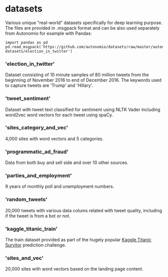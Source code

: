 # datasets
Various unique "real-world" datasets specifically for deep learning purpose. The files are provided in .msgpack format and can be also used separately from Autonomio for example with Pandas:

    import pandas as pd
    pd.read_msgpack('https://github.com/autonomio/datasets/raw/master/autonomio-datasets/election_in_twitter')

### 'election_in_twitter'
Dataset consisting of 10 minute samples of 80 million tweets from the beginning of November 2016 to end of December 2016. The keywords used to capture tweets are 'Trump' and 'Hillary'.

### 'tweet_sentiment'
Dataset with tweet text classified for sentiment using NLTK Vader including word2vec word vectors for each tweet using spaCy.

### 'sites_category_and_vec'
4,000 sites with word vectors and 5 categories.

### 'programmatic_ad_fraud'
Data from both buy and sell side and over 10 other sources.

### 'parties_and_employment'
9 years of monthly poll and unemployment numbers.

### 'random_tweets'        
20,000 tweets with various data colums related with tweet quality, including if the tweet is from a bot or not. 

### 'kaggle_titanic_train'
The train dataset provided as part of the hugely popular [Kaggle Titanic Survitor](https://www.kaggle.com/c/titanic/data) prediction challenge.

### 'sites_and_vec'
20,000 sites with word vectors based on the landing page content. 

